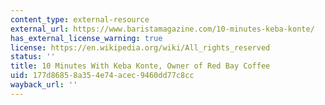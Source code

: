 ```yaml
---
content_type: external-resource
external_url: https://www.baristamagazine.com/10-minutes-keba-konte/
has_external_license_warning: true
license: https://en.wikipedia.org/wiki/All_rights_reserved
status: ''
title: 10 Minutes With Keba Konte, Owner of Red Bay Coffee
uid: 177d8685-8a35-4e74-acec-9460dd77c8cc
wayback_url: ''
---
```

